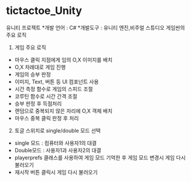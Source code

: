 # tictactoe_Unity
유니티 프로젝트
*개발 언어 : C# 
*개발도구 : 유니티 엔진,비주얼 스튜디오 
게임씬의 주요 로직 
1. 게임 주요 로직 
* 마우스 클릭 지점에게 임의 O,X 이미지를 배치 
* O,X 차례대로 게임 진행 
* 게임의 승부 판정 
* 이미지, Text, 버튼 등 UI 컴포넌트 사용 
* 시간 측정 함수로 게임의 스피드 조절 
* 코루틴 함수로 시간 간격 조절 
* 승부 판정 후 득점처리 
* 랜덤으로 중복되지 않은 자리에 O,X 객체 배치
* 마우스 중복 클릭 판정 후 처리

2. 토글 스위치로 single/double 모드 선택
* single 모드 : 컴퓨터와 사용자1의 대결 
* Double모드 : 사용자1과 사용자2의 대결
* playerprefs 클래스를 사용하여 게임 모드 기억한 후 게임 모드 변경시 게임 다시 불러오기 
* 재시작 버튼 클릭시 게임 다시 불러오기 
